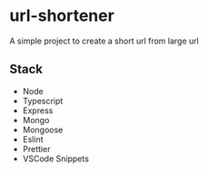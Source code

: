 # url-shortener

A simple project to create a short url from large url

## Stack

- Node
- Typescript
- Express
- Mongo
- Mongoose
- Eslint
- Prettier
- VSCode Snippets
